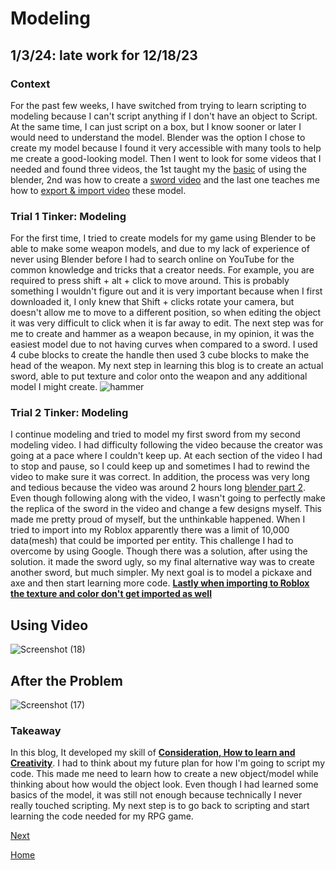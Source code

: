 # Modeling
## 1/3/24: late work for 12/18/23

### Context
For the past few weeks, I have switched from trying to learn scripting to modeling because I can't script anything if I don't have an object to Script. At the same time, I can just script on a box, but I know sooner or later I would need to understand the model. Blender was the option I chose to create my model because I found it very accessible with many tools to help me create a good-looking model. Then I went to look for some videos that I needed and found three videos, the 1st taught my the [basic](https://www.youtube.com/watch?v=98qKfdJRzr0) of using the blender, 2nd was how to create a [sword video](https://www.youtube.com/watch?v=xr1lgLAragg) and the last one teaches me how to [export & import video](https://www.youtube.com/watch?v=vbXVLmSpQe4) these model.

### Trial 1 Tinker: Modeling 
For the first time, I tried to create models for my game using Blender to be able to make some weapon models, and due to my lack of experience of never using Blender before I had to search online on YouTube for the common knowledge and tricks that a creator needs. For example, you are required to press shift + alt + click to move around. This is probably something I wouldn't figure out and it is very important because when I first downloaded it, I only knew that Shift + clicks rotate your camera, but doesn't allow me to move to a different position, so when editing the object it was very difficult to click when it is far away to edit. The next step was for me to create and hammer as a weapon because, in my opinion, it was the easiest model due to not having curves when compared to a sword. I used 4 cube blocks to create the handle then used 3 cube blocks to make the head of the weapon. My next step in learning this blog is to create an actual sword, able to put texture and color onto the weapon and any additional model I might create.
![hammer](https://github.com/jimingz9380/apcsa-freedom-project/assets/91745086/0f26da84-1544-4b5f-ae99-bb519c6b7a62)

### Trial 2 Tinker: Modeling 
I continue modeling and tried to model my first sword from my second modeling video. I had difficulty following the video because the creator was going at a pace where I couldn't keep up. At each section of the video I had to stop and pause, so I could keep up and sometimes I had to rewind the video to make sure it was correct. In addition, the process was very long and tedious because the video was around 2 hours long [blender part 2](https://www.youtube.com/watch?v=xr1lgLAragg). Even though following along with the video, I wasn't going to perfectly make the replica of the sword in the video and change a few designs myself. This made me pretty proud of myself, but the unthinkable happened. When I tried to import into my Roblox apparently there was a limit of 10,000 data(mesh) that could be imported per entity. This challenge I had to overcome by using Google. Though there was a solution, after using the solution. it made the sword ugly, so my final alternative way was to create another sword, but much simpler. My next goal is to model a pickaxe and axe and then start learning more code. **<ins>Lastly when importing to Roblox the texture and color don't get imported as well</ins>**
## Using Video
![Screenshot (18)](https://github.com/jimingz9380/apcsa-freedom-project/assets/91745086/7e13ae8e-a56e-499b-9661-0b26ddeda042)

## After the Problem
![Screenshot (17)](https://github.com/jimingz9380/apcsa-freedom-project/assets/91745086/c7fee1ef-a978-4902-9b3e-656aec6ae448)

### Takeaway
In this blog, It developed my skill of <ins>**Consideration, How to learn and Creativity**</ins>. I had to think about my future plan for how I'm going to script my code. This made me need to learn how to create a new object/model while thinking about how would the object look. Even though I had learned some basics of the model, it was still not enough because technically I never really touched scripting. My next step is to go back to scripting and start learning the code needed for my RPG game.

[Next](entry02.md)

[Home](../README.md)
